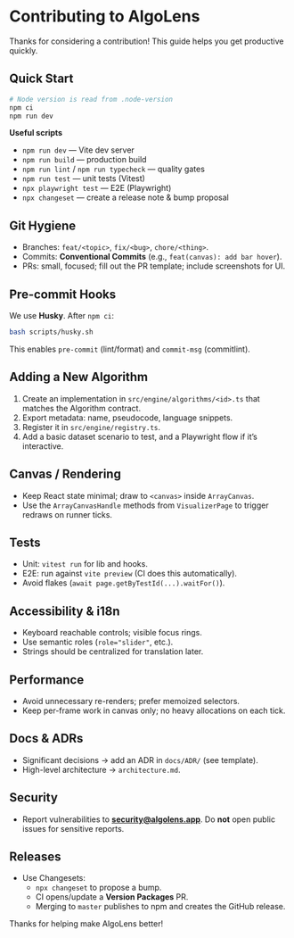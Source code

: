 # Contributing to AlgoLens

Thanks for considering a contribution! This guide helps you get productive quickly.

## Quick Start

```sh
# Node version is read from .node-version
npm ci
npm run dev
```

**Useful scripts**

- `npm run dev` — Vite dev server
- `npm run build` — production build
- `npm run lint` / `npm run typecheck` — quality gates
- `npm run test` — unit tests (Vitest)
- `npx playwright test` — E2E (Playwright)
- `npx changeset` — create a release note & bump proposal

## Git Hygiene

- Branches: `feat/<topic>`, `fix/<bug>`, `chore/<thing>`.
- Commits: **Conventional Commits** (e.g., `feat(canvas): add bar hover`).
- PRs: small, focused; fill out the PR template; include screenshots for UI.

## Pre-commit Hooks

We use **Husky**. After `npm ci`:

```sh
bash scripts/husky.sh
```

This enables `pre-commit` (lint/format) and `commit-msg` (commitlint).

## Adding a New Algorithm

1. Create an implementation in `src/engine/algorithms/<id>.ts` that matches the Algorithm contract.
2. Export metadata: name, pseudocode, language snippets.
3. Register it in `src/engine/registry.ts`.
4. Add a basic dataset scenario to test, and a Playwright flow if it’s interactive.

## Canvas / Rendering

- Keep React state minimal; draw to `<canvas>` inside `ArrayCanvas`.
- Use the `ArrayCanvasHandle` methods from `VisualizerPage` to trigger redraws on runner ticks.

## Tests

- Unit: `vitest run` for lib and hooks.
- E2E: run against `vite preview` (CI does this automatically).
- Avoid flakes (`await page.getByTestId(...).waitFor()`).

## Accessibility & i18n

- Keyboard reachable controls; visible focus rings.
- Use semantic roles (`role="slider"`, etc.).
- Strings should be centralized for translation later.

## Performance

- Avoid unnecessary re-renders; prefer memoized selectors.
- Keep per-frame work in canvas only; no heavy allocations on each tick.

## Docs & ADRs

- Significant decisions → add an ADR in `docs/ADR/` (see template).
- High-level architecture → `architecture.md`.

## Security

- Report vulnerabilities to **security@algolens.app**. Do **not** open public issues for sensitive reports.

## Releases

- Use Changesets:
  - `npx changeset` to propose a bump.
  - CI opens/update a **Version Packages** PR.
  - Merging to `master` publishes to npm and creates the GitHub release.

Thanks for helping make AlgoLens better!
